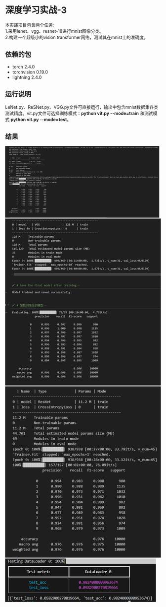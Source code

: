 # 深度学习实战-3
本实践项目包含两个任务:  
1.采用lenet、vgg、resnet-18进行mnist图像分类。  
2.构建一个超级小的vision transformer网络，测试其在mnist上的准确度。 

## 依赖的包
- torch 2.4.0
- torchvision 0.19.0
- lightning 2.4.0

## 运行说明
LeNet.py、ReSNet.py、VGG.py文件可直接运行，输出中包含mnist数据集各类测试精度。vit.py文件可选择训练模式：**python vit.py --mode=train** 和测试模式:**python vit.py --mode=test**。

## 结果
![LeNet](https://github.com/jie-li-hust/practice-projects/blob/master/image/lenet.png)  
![VGG](https://github.com/jie-li-hust/practice-projects/blob/master/image/VGG.png)  
![ResNet-18](image/resnet.png)  
![vit](https://github.com/jie-li-hust/practice-projects/blob/master/image/vit.png)  
